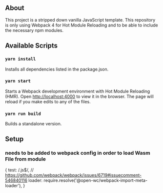 ## About
This project is a stripped down vanilla JavaScript template.
This repository is only using Webpack 4 for Hot Module Reloading and to be able to include the necessary npm modules.

## Available Scripts

### `yarn install`
Installs all dependencies listed in the package.json.

### `yarn start`
Starts a Webpack development environment with Hot Module Reloading (HMR).
Open [http://localhost:4000](http://localhost:4000) to view it in the browser.
The page will reload if you make edits to any of the files.

### `yarn run build`
Builds a standalone version.


## Setup

### needs to be added to webpack config in order to load Wasm File from module
  {
    test: /\.js$/,
    // https://github.com/webpack/webpack/issues/6719#issuecomment-546840116
    loader: require.resolve('@open-wc/webpack-import-meta-loader'),
  }